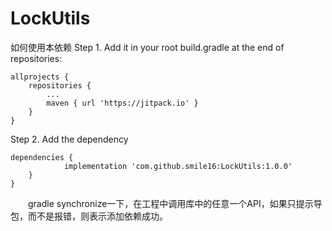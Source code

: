 # LockUtils
如何使用本依赖
Step 1. Add it in your root build.gradle at the end of repositories:

	allprojects {
		repositories {
			...
			maven { url 'https://jitpack.io' }
		}
	}
	
	
Step 2. Add the dependency


	dependencies {
	         	implementation 'com.github.smile16:LockUtils:1.0.0'
		}
	}
	
	
  
  　　gradle synchronize一下，在工程中调用库中的任意一个API，如果只提示导包，而不是报错，则表示添加依赖成功。
